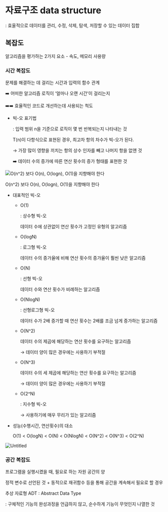 # 자료구조 data structure

: 효울적으로 데이터를 관리, 수정, 삭제, 탐색, 저장할 수 있는 데이터 집합

## 복잡도

알고리즘을 평가하는 2가지 요소 - 속도, 메모리 사용량

### 시간 복잡도

문제를 해결하는 데 걸리는 시간과 입력의 함수 관계

➡️ 어떠한 알고리즘 로직이 ‘얼마나 오랜 시간’이 걸리는지

➡️➡️ 효율적인 코드로 개선하는데 사용되는 척도

- 빅-오 표기법
    
    : 입력 범위 n을 기준으로 로직이 몇 번 반복되는지 나타내는 것
    
    T(n)이 다항식으로 표현된 경우, 최고차 항의 차수가 빅-오가 된다.
    
    → 가장 많이 영향을 끼치는 항의 상수 인자를 빼고 나머지 항을 없앤 것
    
    ➡️ 데이터 수의 증가에 따른 연산 횟수의 증가 형태를 표현한 것
    

![O(n^2) 보다 O(n), O(logn), O(1)을 지향해야 한다 ](https://prod-files-secure.s3.us-west-2.amazonaws.com/12d73fc0-8c8a-4e99-991e-f2e1a4ab98e7/b490120e-687f-4ff3-b59f-0fcde554d4fb/Untitled.png)

O(n^2) 보다 O(n), O(logn), O(1)을 지향해야 한다 

- 대표적인 빅-오
    - O(1)
        
        : 상수형 빅-오
        
        데이터 수에 상관없이 연산 횟수가 고정인 유형의 알고리즘
        
    - O(logN)
        
        : 로그형 빅-오
        
        데이터 수의 증가율에 비해 연산 횟수의 증가율이 훨씬 낮은 알고리즘
        
    - O(N)
        
        : 선형 빅-오
        
        데이터 수와 연산 횟수가 비례하는 알고리즘
        
    - O(NlogN)
        
        : 선형로그형 빅-오
        
        데이터 수가 2배 증가할 때 연산 횟수는 2배를 조금 넘게 증가하는 알고리즘
        
    - O(N^2)
        
        데이터 수의 제곱에 해당하는 연산 횟수를 요구하는 알고리즘
        
        → 데이터 양이 많은 경우에는 사용하기 부적절
        
    - O(N^3)
        
        데이터 수의 세 제곱에 해당하는 연산 횟수를 요구하는 알고리즘
        
        → 데이터 양이 많은 경우에는 사용하기 부적절
        
    - O(2^N)
        
        : 지수형 빅-오
        
        → 사용하기에 매우 무리가 있는 알고리즘
        

- 성능(수행시간, 연산횟수)의 대소
    
    O(1) < O(logN) < O(N) < O(NlogN) < O(N^2) < O(N^3) < O(2^N)
    

![Untitled](https://prod-files-secure.s3.us-west-2.amazonaws.com/12d73fc0-8c8a-4e99-991e-f2e1a4ab98e7/66d16c62-9d8d-4715-b91c-1cdaaa4ac319/Untitled.png)

### 공간 복잡도

프로그램을 실행시켰을 때, 필요로 하는 자원 공간의 양

정적 변수로 선언된 것 + 동적으로 재귀함수 등을 통해 공간을 계속해서 필요로 할 경우

추상 자료형 ADT : Abstract Data Type

: 구체적인 기능의 완성과정을 언급하지 않고, 순수하게 기능이 무엇인지 나열한 것